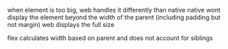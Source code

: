 when element is too big, web handles it differently than native
native wont display the element beyond the width of the parent (including padding but not margin)
web displays the full size

flex calculates width based on parent and does not account for siblings
